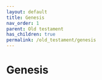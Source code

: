 ```yaml
---
layout: default
title: Genesis
nav_order: 1
parent: Old testament
has_children: true
permalink: /old_testament/genesis
---
```

# Genesis
